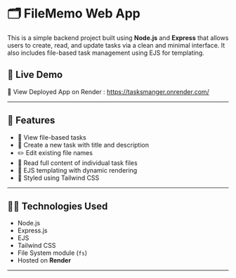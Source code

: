# 🗂️ FileMemo Web  App 

This is a simple backend project built using **Node.js** and **Express** that allows users to create, read, and update tasks via a clean and minimal interface. It also includes file-based task management using EJS for templating.

## 🚀 Live Demo

🔗 View Deployed App on Render : https://tasksmanger.onrender.com/

---

## 📁 Features

- 📂 View file-based tasks
- 📝 Create a new task with title and description
- ✏️ Edit existing file names
- 🧾 Read full content of individual task files
- 📄 EJS templating with dynamic rendering
- 🎨 Styled using Tailwind CSS

---

## 🧑‍💻 Technologies Used

- Node.js
- Express.js
- EJS
- Tailwind CSS
- File System module (`fs`)
- Hosted on **Render**

---
